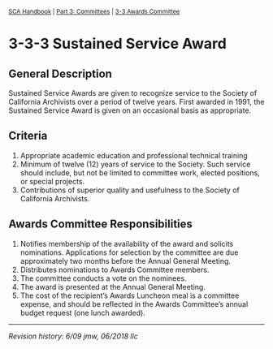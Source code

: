 <sup>[SCA Handbook](/sca-handbook/index.html) | [Part 3: Committees](../03_committees/index.html) | [3-3 Awards Committee](../03-03_awards.html)</sup> 

# 3-3-3 Sustained Service Award

## General Description

Sustained Service Awards are given to recognize service to the Society of California Archivists over a period of twelve years. First awarded in 1991, the Sustained Service Award is given on an occasional basis as appropriate.

## Criteria

1. Appropriate academic education and professional technical training
2. Minimum of twelve (12) years of service to the Society. Such service should include, but not be limited to committee work, elected positions, or special projects.
3. Contributions of superior quality and usefulness to the Society of California Archivists.

## Awards Committee Responsibilities
1. Notifies membership of the availability of the award and solicits nominations. Applications for selection by the committee are due approximately two months before the Annual General Meeting.
2. Distributes nominations to Awards Committee members.
3. The committee conducts a vote on the nominees.
4. The award is presented at the Annual General Meeting.
5. The cost of the recipient’s Awards Luncheon meal is a committee expense, and should be reflected in the Awards Committee’s annual budget request (one lunch awarded).

***

_Revision history: 6/09 jmw, 06/2018 llc_

